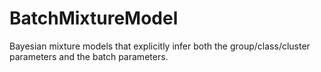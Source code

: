 # BatchMixtureModel
Bayesian mixture models that explicitly infer both the group/class/cluster parameters and the batch parameters. 
